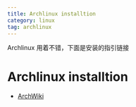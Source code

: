```yaml
---
title: Archlinux installtion
category: linux
tag: archlinux
---
```

Archlinux 用着不错，下面是安装的指引链接  

# Archlinux installtion

- [ArchWiki](http://wiki.archlinux.org)